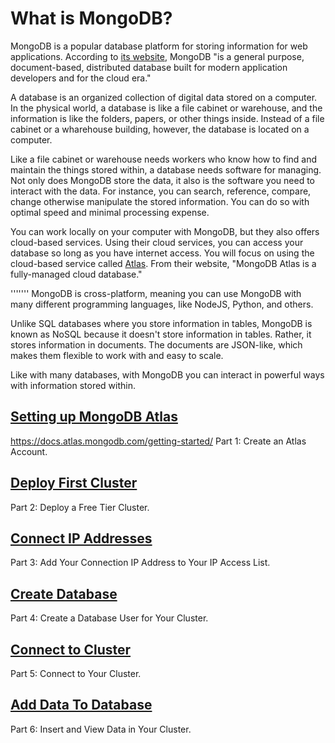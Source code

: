# What is MongoDB?

MongoDB is a popular database platform for storing information for web applications. According to [its website](#https://www.mongodb.com/), MongoDB "is a general purpose, document-based, distributed database built for modern application developers and for the cloud era."

A database is an organized collection of digital data stored on a computer. In the physical world, a database is like a file cabinet or warehouse, and the information is like the folders, papers, or other things inside. Instead of a file cabinet or a wharehouse building, however, the database is located on a computer.

Like a file cabinet or warehouse needs workers who know how to find and maintain the things stored within, a database needs software for managing. Not only does MongoDB store the data, it also is the software you need to interact with the data. For instance, you can search, reference, compare, change  otherwise manipulate the stored information. You can do so with optimal speed and minimal processing expense.

You can work locally on your computer with MongoDB, but they also offers cloud-based services. Using their cloud services, you can access your database so long as you have internet access. You will focus on using the cloud-based service called [Atlas](#https://docs.atlas.mongodb.com/). From their website, "MongoDB Atlas is a fully-managed cloud database."

'''''''
MongoDB is cross-platform, meaning you can use MongoDB with many different programming languages, like NodeJS, Python, and others. 

Unlike SQL databases where you store information in tables, MongoDB is known as NoSQL because it doesn't store information in tables. Rather, it stores information in documents. The documents are JSON-like, which makes them flexible to work with and easy to scale.

Like with many databases, with MongoDB you can interact in powerful ways with information stored within. 
 
## [Setting up MongoDB Atlas](#setting-up-MongoDB-Atlas)
https://docs.atlas.mongodb.com/getting-started/
Part 1: Create an Atlas Account.

## [Deploy First Cluster](#deploy-First-Cluster)
Part 2: Deploy a Free Tier Cluster.

## [Connect IP Addresses](#connect-IP-Addresses)
Part 3: Add Your Connection IP Address to Your IP Access List.

## [Create Database](#create-Database)
Part 4: Create a Database User for Your Cluster.

## [Connect to Cluster](#connect-to-Cluster)
Part 5: Connect to Your Cluster.

## [Add Data To Database](#add-Data-To-Database)
Part 6: Insert and View Data in Your Cluster.
